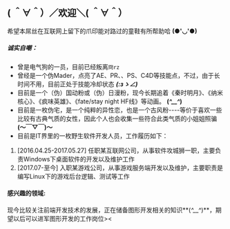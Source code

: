 ## ( ＾∀＾）／欢迎＼( ＾∀＾）

希望本屌丝在互联网上留下的爪印能对路过的童鞋有所帮助哈 **(●'◡'●)**

##### 诚实自嘲：
- 曾是电气狗的一员，目前已经叛离`冏rz`
- 曾经是一个伪Mader，点亮了AE、PR、、PS、C4D等技能点，不过，由于长时间不用，目前正处于技能冷却状态 **_(:зゝ∠)_**
- 目前是一个（伪）国动粉或（伪）日漫粉，现今长期追着《秦时明月》、《纳米核心》、《疯味英雄》、《fate/stay night HF线》等动画。 **(*^__^*)**
- 目前是一枚伪宅，是一个纯粹的异性恋，也是一个古风粉----等价于喜欢一些比较有古典气质的女性，因此个人也会收集一些符合此类气质的小姐姐照骗 **(～￣▽￣)～**
- 目前是IT界里的一枚野生软件开发人员，工作履历如下：
 1. [2016.04.25-2017.05.27] 任职某互联网公司，从事软件攻城狮一职，主要负责Windows下桌面软件的开发以及维护工作
 2. [2017.07-至今] 入职某游戏公司，从事游戏服务端开发以及维护，主要职责是编写Linux下的游戏后台逻辑、测试等工作

#### 感兴趣的领域:
现今比较关注前端开发技术的发展，正在储备图形开发相关的知识**(*^__^*)**，期望以后可以进军图形开发的工作岗位><
